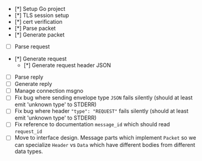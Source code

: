  - [*] Setup Go project
 - [*] TLS session setup
 - [*] cert verification
 - [*] Parse packet
 - [*] Generate packet
 - [ ] Parse request
 - [*] Generate request
   - [*] Generate request header JSON
 - [ ] Parse reply
 - [ ] Generate reply
 - [ ] Manage connection msgno
 - [ ] Fix bug where sending envelope type `JSON` fails silently (should at least emit 'unknown type' to STDERR)
 - [ ] Fix bug where header `"type": "REQUEST"` fails silently (should at least emit 'unknown type' to STDERR)
 - [ ] Fix reference to documentation `message_id` which should read `request_id`
 - [ ] Move to interface design. Message parts which implement `Packet` so we can specialize `Header` vs `Data` which have different bodies from different data types.